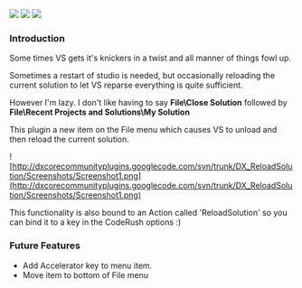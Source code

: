 [![](http://dxcorecommunityplugins.googlecode.com/svn/trunk/Common/Graphics/Download.png)](http://www.rorybecker.co.uk/DevExpress/Community/Plugins/DX_ReloadSolution/)      [![](http://dxcorecommunityplugins.googlecode.com/svn/trunk/Common/Graphics/InstallHelp.png)](http://code.google.com/p/dxcorecommunityplugins/wiki/InstallInstructions)
[![](http://dxcorecommunityplugins.googlecode.com/svn/trunk/Common/Graphics/Feedback.png)](http://code.google.com/p/dxcorecommunityplugins/wiki/Feedback)

### Introduction ###
Some times VS gets it's knickers in a twist and all manner of things fowl up.

Sometimes a restart of studio is needed, but occasionally reloading the current solution to let VS reparse everything is quite sufficient.

However I'm lazy. I don't like having to say **File\Close Solution** followed by **File\Recent Projects and Solutions\My Solution**

This plugin a new item on the File menu which causes VS to unload and then reload the current solution.

![http://dxcorecommunityplugins.googlecode.com/svn/trunk/DX_ReloadSolution/Screenshots/Screenshot1.png](http://dxcorecommunityplugins.googlecode.com/svn/trunk/DX_ReloadSolution/Screenshots/Screenshot1.png)

This functionality is also bound to an Action called 'ReloadSolution' so you can bind it to a key in the CodeRush options :)

### Future Features ###

  * Add Accelerator key to menu item.
  * Move item to bottom of File menu